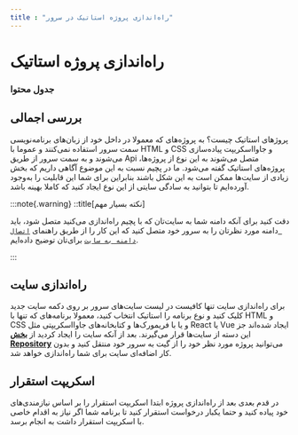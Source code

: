 ```yaml
---
title : "راه‌اندازی پروژه استاتیک در سرور"
---
```


# راه‌اندازی پروژه استاتیک

### جدول محتوا

## بررسی اجمالی 

پروژ‌های استاتیک چیست؟ به پروژه‌های که معمولا در داخل خود از زبان‌های برنامه‌نویسی سمت سرور استفاده نمی‌کنند و عموما با HTML و CSS و جاوااسکریپت پیاده‌سازی می‌شوند و به سمت سرور از طریق Api متصل می‌شوند به این نوع از پروژه‌ها، پروژه‌های استاتیک گفته می‌شود. ما در پچیم نسبت به این موضوع آگاهی داریم که بخش زیادی از سایت‌ها ممکن است به این شکل باشند بنابراین برای شما این قابلیت را به‌وجود آورده‌ایم تا بتوانید به سادگی سایتی از این نوع ایجاد کنید که کاملا بهینه باشد.

:::note{.warning}
::title[نکته بسیار مهم]

دقت کنید برای آنکه دامنه شما به سایت‌تان که با پچیم راه‌اندازی می‌کنید متصل شود، باید دامنه مورد نظرتان را به سرور خود متصل کنید که این کار را از طریق راهنمای [`اتصال دامنه به سایت`](/sites/setup-site/connect-domain-to-site) برای‌تان توضیح داده‌ایم.

:::


## راه‌اندازی سایت

برای راه‌اندازی سایت تنها کافیست در لیست سایت‌های سرور بر روی دکمه سایت جدید کلیک کنید و نوع برنامه را استاتیک انتخاب کنید، معمولا برنامه‌های که تنها با HTML و CSS و یا با فریمورک‌ها و کتابخانه‌های جاوااسکریپتی مثل React یا Vue ایجاد شده‌اند جز این دسته از سایت‌ها قرار می‌گیرند. بعد از آنکه سایت را ایجاد کردید از [**بخش Repository**](/sites/setup-site/setup-application) می‌توانید پروژه مورد نظر خود را از گیت به سرور خود منتقل کنید و بدون کار اضافه‌ای سایت برای شما راه‌اندازی خواهد شد.


## اسکریپت استقرار

در قدم بعدی بعد از راه‌اندازی پروژه ابتدا اسکریپت استقرار را بر اساس نیاز‌مندی‌های خود پیاده کنید و حتما یکبار درخواست استقرار کنید تا برنامه شما اگر نیاز به اقدام خاصی با اسکریپت استقرار داشت به انجام برسد.
